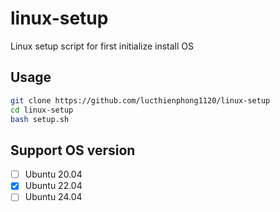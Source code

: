 # linux-setup
Linux setup script for first initialize install OS

## Usage

```sh
git clone https://github.com/lucthienphong1120/linux-setup
cd linux-setup
bash setup.sh
```

## Support OS version

- [ ] Ubuntu 20.04
- [x] Ubuntu 22.04
- [ ] Ubuntu 24.04
